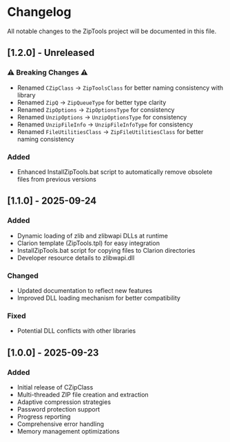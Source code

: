 # Changelog

All notable changes to the ZipTools project will be documented in this file.

## [1.2.0] - Unreleased

### ⚠️ Breaking Changes ⚠️
- Renamed `CZipClass` → `ZipToolsClass` for better naming consistency with library
- Renamed `ZipQ` → `ZipQueueType` for better type clarity
- Renamed `ZipOptions` → `ZipOptionsType` for consistency
- Renamed `UnzipOptions` → `UnzipOptionsType` for consistency
- Renamed `UnzipFileInfo` → `UnzipFileInfoType` for consistency
- Renamed `FileUtilitiesClass` → `ZipFileUtilitiesClass` for better naming consistency

### Added
- Enhanced InstallZipTools.bat script to automatically remove obsolete files from previous versions

## [1.1.0] - 2025-09-24

### Added
- Dynamic loading of zlib and zlibwapi DLLs at runtime
- Clarion template (ZipTools.tpl) for easy integration
- InstallZipTools.bat script for copying files to Clarion directories
- Developer resource details to zlibwapi.dll

### Changed
- Updated documentation to reflect new features
- Improved DLL loading mechanism for better compatibility

### Fixed
- Potential DLL conflicts with other libraries

## [1.0.0] - 2025-09-23

### Added
- Initial release of CZipClass
- Multi-threaded ZIP file creation and extraction
- Adaptive compression strategies
- Password protection support
- Progress reporting
- Comprehensive error handling
- Memory management optimizations